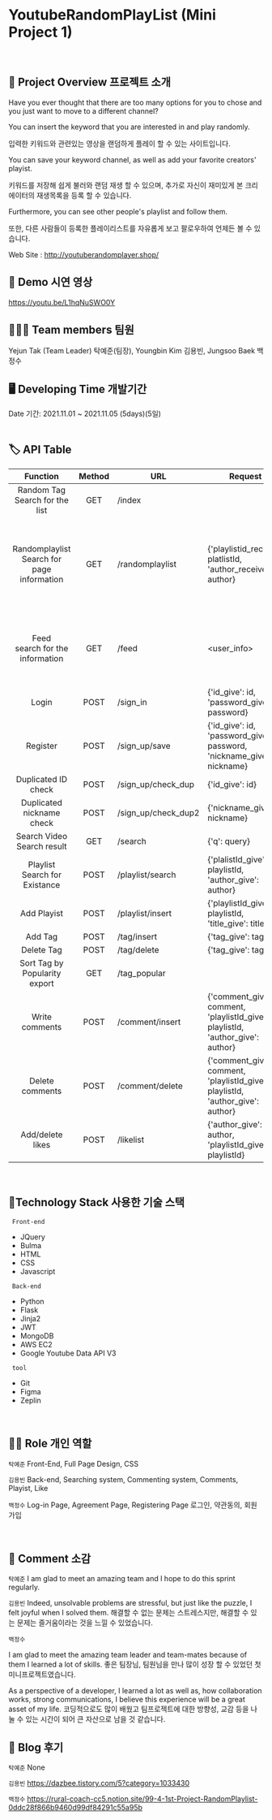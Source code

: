 # YoutubeRandomPlayList (Mini Project 1)

</br>

## 🤷 Project Overview 프로젝트 소개 
 <p> Have you ever thought that there are too many options for you to chose and you just want to move to a different channel? </p>
 <p> You can insert the keyword that you are interested in and play randomly.</p>
 <p>입력한 키워드와 관련있는 영상을 랜덤하게 플레이 할 수 있는 사이트입니다. </p>
 <p> You can save your keyword channel, as well as add your favorite creators' playist.</p>
 <P>키워드를 저장해 쉽게 불러와 랜덤 재생 할 수 있으며, 추가로 자신이 재미있게 본 크리에이터의 재생목록을 등록 할 수 있습니다.</p>
 <p> Furthermore, you can see other people's playlist and follow them. </p>
  <p>또한, 다른 사람들이 등록한 플레이리스트를 자유롭게 보고 팔로우하여 언제든 볼 수 있습니다. </p>
  
  Web Site : http://youtuberandomplayer.shop/
</br>


## 🎥 Demo 시연 영상
 https://youtu.be/L1hqNuSWO0Y


## 🧑🏼‍💻 Team members 팀원 
Yejun Tak (Team Leader) 탁예준(팀장), Youngbin Kim 김용빈,  Jungsoo Baek 백정수
</br>


## 🖥 Developing Time 개발기간

Date 기간: 2021.11.01 ~ 2021.11.05 (5days)(5일)  
</br>


## 🏷 API Table
|Function|Method|URL|Request|Response|
|:---:|:----:|----|----|----|
|Random Tag</br>Search for the list|GET|/index| |{'tags' : tag}|
|Randomplaylist</br> Search for page information |GET|/randomplaylist|{'playlistid_receive': platlistId,  'author_receive': author}|{'playlistId': playlistId, 'toptags': toptags,  'likes': likes,  'like_cnt': likes_cnt,  'comments': comments,  'islike': islike}|
|Feed </br>search for the information|GET|/feed|<user_info>|{'tags': tags,  'my_playlists': my_playlists,  'like_playlists': like_playlists,  'other_playlists': other_playlists}|
|Login|POST|/sign_in|{'id_give': id,  'password_give': password}|{'result': result,  'token': token,  'msg': msg}|
|Register|POST|/sign_up/save|{'id_give': id,  'password_give': password,  'nickname_give': nickname}|{'result': result}|
|Duplicated ID check|POST|/sign_up/check_dup|{'id_give': id}|{'result': result,  'exists': exists}|
|Duplicated nickname check|POST|/sign_up/check_dup2|{'nickname_give': nickname}|{'result': result,  'exists': exists}|
|Search Video</br>Search result|GET|/search|{'q': query}|{'list': search_result}|
|Playlist</br>Search for Existance|POST|/playlist/search|{'plalistId_give': playlistId,  'author_give': author}|{'playlist': playlist,  'nickname': author}|
|Add Playist|POST|/playlist/insert|{'playlistId_give': playlistId,  'title_give': title}|{'msg': msg}|
|Add Tag|POST|/tag/insert|{'tag_give': tag}|{'msg': msg}|
|Delete Tag|POST|/tag/delete|{'tag_give': tag}|{'msg': msg}|
|Sort Tag by Popularity </br>export|GET|/tag_popular| |{'tags': msg}|
|Write comments |POST|/comment/insert|{'comment_give': comment,  'playlistId_give': playlistId,  'author_give': author}|{'msg': msg}|
|Delete comments|POST|/comment/delete|{'comment_give': comment,  'playlistId_give': playlistId,  'author_give': author}|{'msg': msg}|
|Add/delete likes|POST|/likelist|{'author_give': author,  'playlistId_give': playlistId}|{'msg': msg}|




</br>

## 🔨Technology Stack 사용한 기술 스택
<code> Front-end </code>
 * JQuery
 * Bulma
 * HTML
 * CSS
 * Javascript
 
<code> Back-end </code>
 * Python 
 * Flask 
 * Jinja2
 * JWT
 * MongoDB 
 * AWS EC2
 * Google Youtube Data API V3


<code> tool </code>
 * Git
 * Figma
 * Zeplin

</br>


## ✌🏻 Role 개인 역할

<code>탁예준</code> Front-End, Full Page Design, CSS 

<code>김용빈</code> Back-end, Searching system, Commenting system, Comments, Playist, Like 

<code>백정수</code> Log-in Page, Agreement Page, Registering Page 로그인, 약관동의, 회원가입

</br>


## 📣 Comment 소감

<code>탁예준</code> I am glad to meet an amazing team and I hope to do this sprint regularly.  

<code>김용빈</code> Indeed, unsolvable problems are stressful, but just like the puzzle, I felt joyful when I solved them. 해결할 수 없는 문제는 스트레스지만, 해결할 수 있는 문제는 즐거움이라는 것을 느낄 수 있었습니다.

<code>백정수</code> <p> I am glad to meet the amazing team leader and team-mates because of them I learned a lot of skills. 좋은 팀장님, 팀원님을 만나 많이 성장 할 수 있었던 첫 미니프로젝트였습니다. </p>
<p>As a perspective of a developer, I learned a lot as well as, how collaboration works, strong communications, I believe this experience will be a great asset of my life. 코딩적으로도 많이 배웠고 팀프로젝트에 대한 방향성, 교감 등을 나눌 수 있는 시간이 되어 큰 자산으로 남을 것 같습니다. </p>


## 📝 Blog 후기

<code>탁예준</code> None

<code>김용빈</code> https://dazbee.tistory.com/5?category=1033430

<code>백정수</code>  https://rural-coach-cc5.notion.site/99-4-1st-Project-RandomPlaylist-0ddc28f866b9460d99df84291c55a95b

